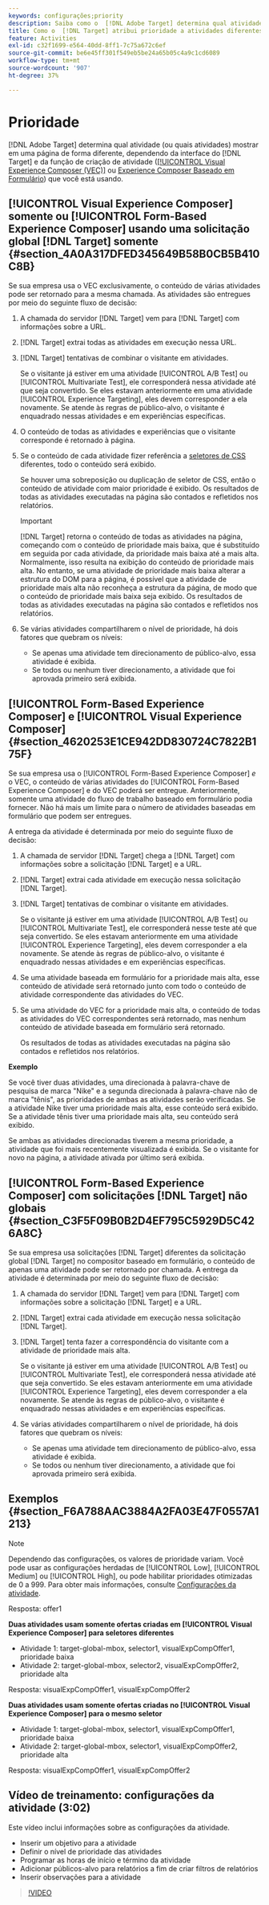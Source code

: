 ```yaml
---
keywords: configurações;priority
description: Saiba como o  [!DNL Adobe Target] determina qual atividade (ou quais atividades) mostrar em uma página de forma diferente, dependendo da interface do  [!DNL Target]  e da função de criação de atividade que você está usando.
title: Como o  [!DNL Target] atribui prioridade a atividades diferentes?
feature: Activities
exl-id: c32f1699-e564-40dd-8ff1-7c75a672c6ef
source-git-commit: be6e45ff301f549eb5be24a65b05c4a9c1cd6089
workflow-type: tm+mt
source-wordcount: '907'
ht-degree: 37%

---
```


# Prioridade

[!DNL Adobe Target] determina qual atividade (ou quais atividades) mostrar em uma página de forma diferente, dependendo da interface do [!DNL Target] e da função de criação de atividade ([[!UICONTROL Visual Experience Composer (VEC)]](/help/main/c-experiences/c-visual-experience-composer/visual-experience-composer.md) ou [Experience Composer Baseado em Formulário](/help/main/c-experiences/form-experience-composer.md)) que você está usando.

## [!UICONTROL Visual Experience Composer] somente ou [!UICONTROL Form-Based Experience Composer] usando uma solicitação global [!DNL Target] somente {#section_4A0A317DFED345649B58B0CB5B410C8B}

Se sua empresa usa o VEC exclusivamente, o conteúdo de várias atividades pode ser retornado para a mesma chamada. As atividades são entregues por meio do seguinte fluxo de decisão:

1. A chamada do servidor [!DNL Target] vem para [!DNL Target] com informações sobre a URL.
1. [!DNL Target] extrai todas as atividades em execução nessa URL.
1. [!DNL Target] tentativas de combinar o visitante em atividades.

   Se o visitante já estiver em uma atividade [!UICONTROL A/B Test] ou [!UICONTROL Multivariate Test], ele corresponderá nessa atividade até que seja convertido. Se eles estavam anteriormente em uma atividade [!UICONTROL Experience Targeting], eles devem corresponder a ela novamente. Se atende às regras de público-alvo, o visitante é enquadrado nessas atividades e em experiências específicas.

1. O conteúdo de todas as atividades e experiências que o visitante corresponde é retornado à página.
1. Se o conteúdo de cada atividade fizer referência a [seletores de CSS](/help/main/c-experiences/c-visual-experience-composer/vec-selectors.md#concept_4EB7663E255F439B8D24079D23479337) diferentes, todo o conteúdo será exibido.

   Se houver uma sobreposição ou duplicação de seletor de CSS, então o conteúdo de atividade com maior prioridade é exibido. Os resultados de todas as atividades executadas na página são contados e refletidos nos relatórios.

   >[!IMPORTANT]
   >
   >[!DNL Target] retorna o conteúdo de todas as atividades na página, começando com o conteúdo de prioridade mais baixa, que é substituído em seguida por cada atividade, da prioridade mais baixa até a mais alta. Normalmente, isso resulta na exibição do conteúdo de prioridade mais alta. No entanto, se uma atividade de prioridade mais baixa alterar a estrutura do DOM para a página, é possível que a atividade de prioridade mais alta não reconheça a estrutura da página, de modo que o conteúdo de prioridade mais baixa seja exibido. Os resultados de todas as atividades executadas na página são contados e refletidos nos relatórios.

1. Se várias atividades compartilharem o nível de prioridade, há dois fatores que quebram os níveis:

   * Se apenas uma atividade tem direcionamento de público-alvo, essa atividade é exibida.
   * Se todos ou nenhum tiver direcionamento, a atividade que foi aprovada primeiro será exibida.

## [!UICONTROL Form-Based Experience Composer] e [!UICONTROL Visual Experience Composer] {#section_4620253E1CE942DD830724C7822B175F}

Se sua empresa usa o [!UICONTROL Form-Based Experience Composer] *e* o VEC, o conteúdo de várias atividades do [!UICONTROL Form-Based Experience Composer] e do VEC poderá ser entregue. Anteriormente, somente uma atividade do fluxo de trabalho baseado em formulário podia fornecer. Não há mais um limite para o número de atividades baseadas em formulário que podem ser entregues.

A entrega da atividade é determinada por meio do seguinte fluxo de decisão:

1. A chamada de servidor [!DNL Target] chega a [!DNL Target] com informações sobre a solicitação [!DNL Target] e a URL.
1. [!DNL Target] extrai cada atividade em execução nessa solicitação [!DNL Target].
1. [!DNL Target] tentativas de combinar o visitante em atividades.

   Se o visitante já estiver em uma atividade [!UICONTROL A/B Test] ou [!UICONTROL Multivariate Test], ele corresponderá nesse teste até que seja convertido. Se eles estavam anteriormente em uma atividade [!UICONTROL Experience Targeting], eles devem corresponder a ela novamente. Se atende às regras de público-alvo, o visitante é enquadrado nessas atividades e em experiências específicas.

1. Se uma atividade baseada em formulário for a prioridade mais alta, esse conteúdo de atividade será retornado junto com todo o conteúdo de atividade correspondente das atividades do VEC.
1. Se uma atividade do VEC for a prioridade mais alta, o conteúdo de todas as atividades do VEC correspondentes será retornado, mas nenhum conteúdo de atividade baseada em formulário será retornado.

   Os resultados de todas as atividades executadas na página são contados e refletidos nos relatórios.

**Exemplo**

Se você tiver duas atividades, uma direcionada à palavra-chave de pesquisa de marca &quot;Nike&quot; e a segunda direcionada à palavra-chave não de marca &quot;tênis&quot;, as prioridades de ambas as atividades serão verificadas. Se a atividade Nike tiver uma prioridade mais alta, esse conteúdo será exibido. Se a atividade tênis tiver uma prioridade mais alta, seu conteúdo será exibido.

Se ambas as atividades direcionadas tiverem a mesma prioridade, a atividade que foi mais recentemente visualizada é exibida. Se o visitante for novo na página, a atividade ativada por último será exibida.

## [!UICONTROL Form-Based Experience Composer] com solicitações [!DNL Target] não globais {#section_C3F5F09B0B2D4EF795C5929D5C426A8C}

Se sua empresa usa solicitações [!DNL Target] diferentes da solicitação global [!DNL Target] no compositor baseado em formulário, o conteúdo de apenas uma atividade pode ser retornado por chamada. A entrega da atividade é determinada por meio do seguinte fluxo de decisão:

1. A chamada do servidor [!DNL Target] vem para [!DNL Target] com informações sobre a solicitação [!DNL Target] e a URL.
1. [!DNL Target] extrai cada atividade em execução nessa solicitação [!DNL Target].
1. [!DNL Target] tenta fazer a correspondência do visitante com a atividade de prioridade mais alta.

   Se o visitante já estiver em uma atividade [!UICONTROL A/B Test] ou [!UICONTROL Multivariate Test], ele corresponderá nessa atividade até que seja convertido. Se eles estavam anteriormente em uma atividade [!UICONTROL Experience Targeting], eles devem corresponder a ela novamente. Se atende às regras de público-alvo, o visitante é enquadrado nessas atividades e em experiências específicas.

1. Se várias atividades compartilharem o nível de prioridade, há dois fatores que quebram os níveis:

   * Se apenas uma atividade tem direcionamento de público-alvo, essa atividade é exibida.
   * Se todos ou nenhum tiver direcionamento, a atividade que foi aprovada primeiro será exibida.

## Exemplos {#section_F6A788AAC3884A2FA03E47F0557A1213}

>[!NOTE]
>
>Dependendo das configurações, os valores de prioridade variam. Você pode usar as configurações herdadas de [!UICONTROL Low], [!UICONTROL Medium] ou [!UICONTROL High], ou pode habilitar prioridades otimizadas de 0 a 999. Para obter mais informações, consulte [Configurações da atividade](/help/main/c-activities/activity-settings.md#task_C6B2FF8374724933BE79A83549B9CD02).

Resposta: offer1

**Duas atividades usam somente ofertas criadas em [!UICONTROL Visual Experience Composer] para seletores diferentes**

* Atividade 1: target-global-mbox, selector1, visualExpCompOffer1, prioridade baixa
* Atividade 2: target-global-mbox, selector2, visualExpCompOffer2, prioridade alta

Resposta: visualExpCompOffer1, visualExpCompOffer2

**Duas atividades usam somente ofertas criadas no [!UICONTROL Visual Experience Composer] para o mesmo seletor**

* Atividade 1: target-global-mbox, selector1, visualExpCompOffer1, prioridade baixa
* Atividade 2: target-global-mbox, selector1, visualExpCompOffer2, prioridade alta

Resposta: visualExpCompOffer1, visualExpCompOffer2

## Vídeo de treinamento: configurações da atividade (3:02)

Este vídeo inclui informações sobre as configurações da atividade.

* Inserir um objetivo para a atividade
* Definir o nível de prioridade das atividades
* Programar as horas de início e término da atividade
* Adicionar públicos-alvo para relatórios a fim de criar filtros de relatórios
* Inserir observações para a atividade

>[!VIDEO](https://video.tv.adobe.com/v/17381)
